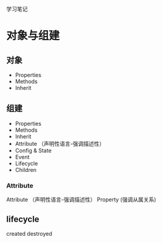 <!--
 * @Descripttion: 
 * @version: 
 * @Author: peiliang.wang
 * @Date: 2020-07-05 17:27:16
 * @LastEditors: peiliang.wang
 * @LastEditTime: 2020-09-30 21:15:53
-->
学习笔记

# 对象与组建

## 对象
* Properties
* Methods
* Inherit

## 组建
* Properties
* Methods
* Inherit
* Attribute （声明性语言-强调描述性）
* Config & State
* Event
* Lifecycle
* Children

### Attribute
Attribute （声明性语言-强调描述性）
Property (强调从属关系)

## lifecycle
created
destroyed